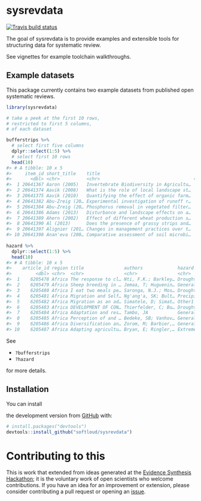 
<!-- README.md is generated from README.Rmd. Please edit that file -->

# sysrevdata

<!-- badges: start -->

[![Travis build
status](https://travis-ci.com/softloud/sysrevdata.svg?branch=master)](https://travis-ci.com/softloud/sysrevdata)
<!-- badges: end -->

The goal of sysrevdata is to provide examples and extensible tools for
structuring data for systematic review.

See vignettes for example toolchain walkthroughs.

## Example datasets

This package currently contains two example datasets from published open
systematic reviews.

``` r
library(sysrevdata)

# take a peek at the first 10 rows, 
# restricted to first 5 columns, 
# of each dataset

bufferstrips %>%
  # select first five columns
  dplyr::select(1:5) %>% 
  # select first 10 rows
  head(10)
#> # A tibble: 10 x 5
#>     item_id short_title    title                                    year period 
#>       <dbl> <chr>          <chr>                                   <dbl> <chr>  
#>  1 20641367 Aaron (2005)   Invertebrate Biodiversity in Agricultu…  2005 2005-2…
#>  2 20641374 Aavik (2008)   What is the role of local landscape st…  2008 2005-2…
#>  3 20641375 Aavik (2010)   Quantifying the effect of organic farm…  2010 2010-2…
#>  4 20641382 Abu-Zreig (20… Experimental investigation of runoff r…  2004 2000-2…
#>  5 20641384 Abu-Zreig (20… Phosphorus removal in vegetated filter…  2003 2000-2…
#>  6 20641386 Adams (2013)   Disturbance and landscape effects on a…  2013 2010-2…
#>  7 20641389 Ahern (2002)   Effect of different wheat production s…  2002 2000-2…
#>  8 20641390 Al (2013)      Does the presence of grassy strips and…  2013 2010-2…
#>  9 20641397 Alignier (201… Changes in management practices over t…  2015 2015-2…
#> 10 20641398 Anan'eva (200… Comparative assessment of soil microbi…  2008 2005-2…
  
hazard %>%
  dplyr::select(1:5) %>% 
  head(10)
#> # A tibble: 10 x 5
#>    article_id region title               authors             hazard             
#>         <dbl> <chr>  <chr>               <chr>               <chr>              
#>  1    6205478 Africa The response to cl… Nti, F.K.; Barkley… Drought||| Precipi…
#>  2    6205479 Africa Sheep breeding in … Jemaa, T; Huguenin… General climate im…
#>  3    6205480 Africa I eat two meals pe… Saronga, N.J.; Mos… Drought||| Extreme…
#>  4    6205481 Africa Migration and Self… Ng'ang'a, SK; Bult… Precipitation vari…
#>  5    6205482 Africa Migration as an ad… Simatele, D; Simat… Other1||| Precipit…
#>  6    6205483 Africa DEVELOPMENT OF CON… Thierfelder, C; Bu… Drought||| Precipi…
#>  7    6205484 Africa Adaptation and res… Tambo, JA           General climate im…
#>  8    6205485 Africa Perception of and … Bedeke, SB; Vanhov… General climate im…
#>  9    6205486 Africa Diversification an… Zorom, M; Barbier,… General climate im…
#> 10    6205487 Africa Adapting agricultu… Bryan, E; Ringler,… Extreme precipitat…
```

See

  - `?bufferstrips`
  - `?hazard`

for more details.

## Installation

You can install
<!-- the released version of sysrevdata from [CRAN](https://CRAN.R-project.org) with: -->

<!-- ``` r -->

<!-- install.packages("sysrevdata") -->

<!-- ``` -->

<!-- And  -->

the development version from [GitHub](https://github.com/) with:

``` r
# install.packages("devtools")
devtools::install_github("softloud/sysrevdata")
```

# Contributing to this

This is work that extended from ideas generated at the [Evidence
Synthesis Hackathon](https://www.eshackathon.org/); it is the voluntary
work of open scientists who welcome contributions. If you have an idea
for an improvement or extension, please consider contributing a pull
request or opening an
[issue](https://github.com/softloud/sysrevdata/issues).
